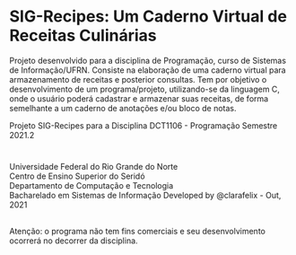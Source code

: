# SIG-Recipes: Um Caderno Virtual de Receitas Culinárias
Projeto desenvolvido para a disciplina de Programação, curso de Sistemas de Informação/UFRN.
Consiste na elaboração de uma caderno virtual para armazenamento de receitas e posterior consultas. Tem por objetivo o desenvolvimento de um programa/projeto, utilizando-se da linguagem C, onde o usuário poderá cadastrar e armazenar suas receitas, de forma semelhante a um caderno de anotações e/ou bloco de notas.

Projeto SIG-Recipes para a Disciplina DCT1106 - Programação
Semestre 2021.2

#
Universidade Federal do Rio Grande do Norte \
Centro de Ensino Superior do Seridó \
Departamento de Computação e Tecnologia \
Bacharelado em Sistemas de Informação
Developed by @clarafelix - Out, 2021

##
Atenção: o programa não tem fins comerciais e seu desenvolvimento ocorrerá no decorrer da disciplina.
